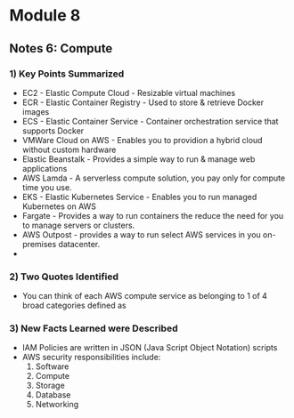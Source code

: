 # Module 8
## Notes 6: Compute

### 1) Key Points Summarized
- EC2 - Elastic Compute Cloud - Resizable virtual machines
- ECR - Elastic Container Registry - Used to store & retrieve Docker images
- ECS - Elastic Container Service - Container orchestration service that supports Docker
- VMWare Cloud on AWS - Enables you to providion a hybrid cloud without custom hardware
- Elastic Beanstalk - Provides a simple way to run & manage web applications
- AWS Lamda - A serverless compute solution, you pay only for compute time you use.
- EKS - Elastic Kubernetes Service - Enables you to run managed Kubernetes on AWS
- Fargate - Provides a way to run containers the reduce the need for you to manage servers or clusters.
- AWS Outpost - provides a way to run select AWS services in you on-premises datacenter.
- 

### 2) Two Quotes Identified
- You can think of each AWS compute service as belonging to 1 of 4 broad categories defined as
  

### 3) New Facts Learned were Described
- IAM Policies are written in JSON (Java Script Object Notation) scripts
- AWS security responsibilities include:
  1. Software
  2. Compute
  3. Storage
  4. Database
  5. Networking

